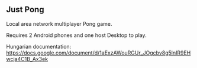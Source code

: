 ## Just Pong

Local area network multiplayer Pong game.

Requires 2 Android phones and one host Desktop to play.

Hungarian documentation:
https://docs.google.com/document/d/1aExzAWouRGUr_JOgcbv8g5lnIR9EHwcja4C1B_Ax3ek

